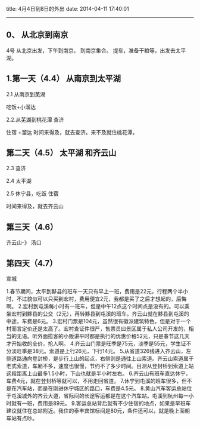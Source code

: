 title: 4月4日到8日的外出
date: 2014-04-11 17:40:01

---
## 0、 从北京到南京


4号 从北京出发，下午到南京。
到南京集合。
提车，准备干粮等，出发去太平湖。

## 1.第一天（4.4） 从南京到太平湖


2.1 从南京到芜湖

吃饭+小溜达

2.2.从芜湖到桃花潭 查济

住宿 +溜达
时间来得及，就去查济。来不及就住桃花潭。

## 第二天（4.5） 太平湖 和齐云山


2.3 查济

2.4 太平湖

2.5 休宁县，吃饭 住宿

时间来得及，就去齐云山

## 第三天（4.6）

齐云山-》 汤口

## 第四天（4.7）
<!--more-->
宣城

1.春节期间，太平到黟县的班车一天只有早上一班，费用是22元，行程两个半小时，不过貌似可以只买到宏村，费用便宜2元，我都是买了之后才想起的，后悔啊。
2.宏村到屯溪每小时有一班车，但是中午12点这个时间点是没有的。可以乘坐宏村到黟县的公交（2元），再转黟县到屯溪的班车。齐云山就在黟县到屯溪的中途，车费是6元。
3.宏村门票是104元，虽然很有徽派建筑特色，但是对于一个村而言定价还是太高了。宏村查证件很严，售票员曰景区属于私人公司开发的，相当的无语。听外面揽客的小贩讲平时都是执行的优惠价格52元，只是春节这几天才开始收的全价，抢人啊。
4.齐云山门票是旺季是75元，淡季是55元，学生证不分淡旺季是38元。索道是上行26元，下行14元。
5.从省道326线进入齐云山，左侧道路通向登封桥，是步行上山的起点，右侧则是通往上山索道。齐云山索道属于老式索道，车厢不多，速度也很慢，节约不了多少时间。目测从登封桥到索道上站这段距离上山最多1.5小时，下山也就是半小时左右。
6.齐云山有班车直达休宁，车费4元，就在登封桥等就可以，不用走回省道。
7.休宁到屯溪的班车很多，但不是在汽车站，而是在刚进休宁城区的路口，车费是4.5元。
8.黄山汽车客运总站位于屯溪城外的齐云大道，省际间的长途客运都是在这个汽车站。屯溪到杭州每一小时就有一班，费用是89元。
9.客运总站背后就有不少住宿的地点，如果是早班车建议就住在总站附近。我住的泰丰宾馆标间是80元，条件还可以，就是晚上面朝车站有点吵。